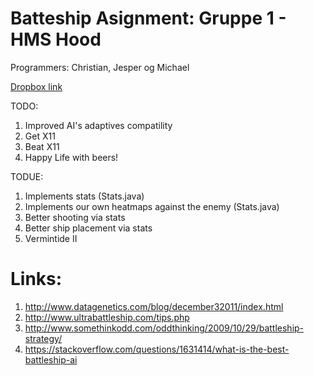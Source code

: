 # Batteship Asignment: Gruppe 1 - HMS Hood
Programmers: Christian, Jesper og Michael

[Dropbox link](https://www.dropbox.com/sh/2znvqj1f2gienot/AAAUgwzwN4e6xUoLMfg2gxexa?dl=0)

TODO:
1. Improved AI's adaptives compatility
2. Get X11
3. Beat X11
4. Happy Life with beers!

TODUE:
1. Implements stats (Stats.java)
2. Implements our own heatmaps against the enemy (Stats.java)
3. Better shooting via stats
4. Better ship placement via stats
5. Vermintide II

# Links:
1. http://www.datagenetics.com/blog/december32011/index.html
2. http://www.ultrabattleship.com/tips.php
3. http://www.somethinkodd.com/oddthinking/2009/10/29/battleship-strategy/
4. https://stackoverflow.com/questions/1631414/what-is-the-best-battleship-ai
